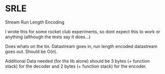 # SRLE
Stream Run Length Encoding

I wrote this for some rocket club experiments, so dont expect this to work or anything (although the tests say it does...)

Does whats on the tin. Datastream goes in, run length encoded datastream goes out. 
Should be O(n).

Additional Data needed (for the lib alone) should be 3 bytes (+ function stack) for the decoder and 2 bytes (+ function stack) for the encoder.

